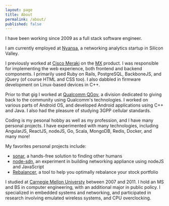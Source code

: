```yaml
---
layout: page
title: About
permalink: /about/
published: false
---
```


I have been working since 2009 as a full stack software engineer.

I am currently employed at [Nyansa](http://www.nyansa.com/), a networking analytics startup in Silicon Valley.

I previously worked at [Cisco Meraki](http://www.meraki.com/) on the [MX](http://www.meraki.com/mx) product.  I was responsible for implementing the web experience, both frontend and backend components.  I primarily used Ruby on Rails, PostgreSQL, BackboneJS, and jQuery (of course HTML and CSS too).  I also dabbled in firmware development on Linux-based devices in C++.

Prior to that gig I worked at [Qualcomm QGov](http://www.qualcomm.com/qgov), a division dedicated to giving back to the community using Qualcomm's technologies.  I worked on various parts of Android OS, and developed Android applications using C++ and Java.  I also had the pleasure of studying 3GPP cellular standards.

Coding is my pesonal hobby as well as my profession, and I have many personal projects.  I have experimented with many technologies, including AngularJS, ReactJS, nodeJS, Go, Scala, MongoDB, Redis, Docker, and many more!

My favorites personal projects include:

* [sonar](http://github.com/jnfeinstein/sonar), a hands-free solution to finding other humans
* [node-sdn](http://github.com/jnfeinstien/node-sdn), an experiment in building networking appliance using nodeJS and JavaScript
* [Rebalancer](http://github.com/jnfeinstein/gorebalancer), a tool to help you optimally rebalance your stock portfolio

I studied at [Carnegie Mellon Universty](http://www.cmu.edu/) between 2007 and 2011.  I hold an MS and BS in computer engineering, with an additional major in public policy.  I specialized in embedded systems and networking, and participated in research involving emulated wireless systems, and CPU overclocking.
